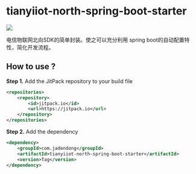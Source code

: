 # tianyiiot-north-spring-boot-starter
[![](https://jitpack.io/v/com.jadendong/tianyiiot-north-spring-boot-starter.svg)](https://jitpack.io/#com.jadendong/tianyiiot-north-spring-boot-starter)

电信物联网北向SDK的简单封装。使之可以充分利用 spring boot的自动配置特性，简化开发流程。

## How to use ?

**Step 1.** Add the JitPack repository to your build file

```xml
<repositories>
    <repository>
        <id>jitpack.io</id>
        <url>https://jitpack.io</url>
    </repository>
</repositories>
```

**Step 2.** Add the dependency

```xml
<dependency>
    <groupId>com.jadendong</groupId>
    <artifactId>tianyiiot-north-spring-boot-starter</artifactId>
    <version>Tag</version>
</dependency>
```
